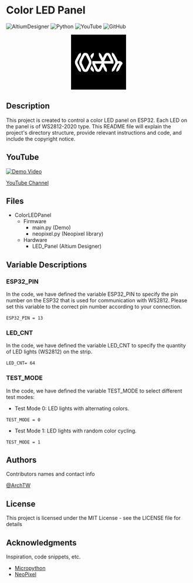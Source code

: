 # Color LED Panel

![AltiumDesigner](https://img.shields.io/badge/altium%20designer-A5915F?style=for-the-badge&logo=altium%20designer&logoColor=white)
![Python](https://img.shields.io/badge/python-3670A0?style=for-the-badge&logo=python&logoColor=ffdd54)
![YouTube](https://img.shields.io/badge/YouTube-%23FF0000.svg?style=for-the-badge&logo=YouTube&logoColor=white)
![GitHub](https://img.shields.io/badge/github%20-%23121011.svg?&style=for-the-badge&logo=github&logoColor=white)

<div style="text-align: center">
<img src="https://raw.githubusercontent.com/ArchTW/ColorLedPanel/master/Image/logo.png"/>
</div>

## Description

This project is created to control a color LED panel on ESP32. Each LED on the panel is of WS2812-2020 type. This README file will explain the project's directory structure, provide relevant instructions and code, and include the copyright notice.

## YouTube

[![Demo Video](https://img.youtube.com/vi/aTWeKnYSMDY/maxresdefault.jpg)](https://youtube.com/shorts/BAYC-MqCSck)

[YouTube Channel](https://www.youtube.com/channel/UCWgpLi7-TcOpDOX5WHsremA)

## Files

- ColorLEDPanel
  - Firmware
    - main.py (Demo)
    - neopixel.py (Neopixel library)
  - Hardware
    - LED_Panel (Altium Designer)

## Variable Descriptions

### ESP32_PIN

In the code, we have defined the variable ESP32_PIN to specify the pin number on the ESP32 that is used for communication with WS2812. Please set this variable to the correct pin number according to your connection.

```
ESP32_PIN = 13
```

### LED_CNT

In the code, we have defined the variable LED_CNT to specify the quantity of LED lights (WS2812) on the strip.

```
LED_CNT= 64
```

### TEST_MODE

In the code, we have defined the variable TEST_MODE to select different test modes:

* Test Mode 0: LED lights with alternating colors.
  
```
TEST_MODE = 0
```

* Test Mode 1: LED lights with random color cycling.

```
TEST_MODE = 1
```

## Authors

Contributors names and contact info

[@ArchTW](mailto:arch@cocaen.com)

## License

This project is licensed under the MIT License - see the LICENSE file for details

## Acknowledgments

Inspiration, code snippets, etc.

* [Micropython](https://github.com/micropython/micropython)
* [NeoPixel](https://github.com/micropython/micropython-lib/tree/master/micropython/drivers/led/neopixel)
